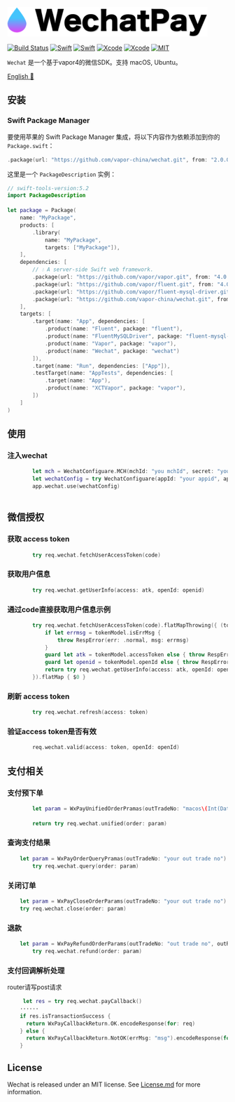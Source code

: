 <img src="images/banner.png"/>

[![Build Status](https://img.shields.io/badge/platforms-macOS%20%7C%20Ubuntu-green.svg)](https://github.com/vapor-china/wechat-pay)
[![Swift](https://img.shields.io/badge/Swift-5.2-orange.svg)](https://swift.org)
[![Swift](https://img.shields.io/badge/Vapor-4-orange.svg)](https://vapor.codes)
[![Xcode](https://img.shields.io/badge/Xcode-11.4-blue.svg)](https://developer.apple.com/xcode)
[![Xcode](https://img.shields.io/badge/macOS-15.0-blue.svg)](https://developer.apple.com/macOS)
[![MIT](https://img.shields.io/badge/licenses-MIT-red.svg)](https://opensource.org/licenses/MIT)



`Wechat` 是一个基于vapor4的微信SDK。支持 macOS, Ubuntu。

[English 📔](README_EN.md)

## 安装

### Swift Package Manager

要使用苹果的 Swift Package Manager 集成，将以下内容作为依赖添加到你的 `Package.swift`：

```swift
.package(url: "https://github.com/vapor-china/wechat.git", from: "2.0.0")
```

这里是一个 `PackageDescription` 实例：

```swift
// swift-tools-version:5.2
import PackageDescription

let package = Package(
    name: "MyPackage",
    products: [
        .library(
            name: "MyPackage",
            targets: ["MyPackage"]),
    ],
    dependencies: [
        // 💧 A server-side Swift web framework.
        .package(url: "https://github.com/vapor/vapor.git", from: "4.0.0-rc"),
        .package(url: "https://github.com/vapor/fluent.git", from: "4.0.0-rc"),
        .package(url: "https://github.com/vapor/fluent-mysql-driver.git", from: "4.0.0-rc"),
        .package(url: "https://github.com/vapor-china/wechat.git", from: "2.0.0")
    ],
    targets: [
        .target(name: "App", dependencies: [
            .product(name: "Fluent", package: "fluent"),
            .product(name: "FluentMySQLDriver", package: "fluent-mysql-driver"),
            .product(name: "Vapor", package: "vapor"),
            .product(name: "Wechat", package: "wechat")
        ]),
        .target(name: "Run", dependencies: ["App"]),
        .testTarget(name: "AppTests", dependencies: [
            .target(name: "App"),
            .product(name: "XCTVapor", package: "vapor"),
        ])
    ]
)
```

## 使用

### 注入wechat
```swift
        let mch = WechatConfiguare.MCH(mchId: "you mchId", secret: "your mch secret") // 如果不需要使用微信支付，这个可以设为nil
        let wechatConfig = try WechatConfiguare(appId: "your appid", appSecret: "your app secret", mch: mch)
        app.wechat.use(wechatConfig)
        
```

## 微信授权

### 获取 access token
```swift 
        try req.wechat.fetchUserAccessToken(code)
```

### 获取用户信息
```swift
        try req.wechat.getUserInfo(access: atk, openId: openid)
```

### 通过code直接获取用户信息示例
```swift
        try req.wechat.fetchUserAccessToken(code).flatMapThrowing({ (tokenModel) in
            if let errmsg = tokenModel.isErrMsg {
                throw RespError(err: .normal, msg: errmsg)
            }
            guard let atk = tokenModel.accessToken else { throw RespError(err: .normal, msg: "access token is not exists") }
            guard let openid = tokenModel.openId else { throw RespError(err: .normal, msg: "openid is not exists") }
            return try req.wechat.getUserInfo(access: atk, openId: openid).encodeResponse(for: req)
        }).flatMap { $0 }
```

### 刷新 access token
```swift 
        try req.wechat.refresh(access: token)
```

### 验证access token是否有效
```swift
        req.wechat.valid(access: token, openId: openId)
```

## 支付相关

### 支付预下单
```swift
        let param = WxPayUnifiedOrderPramas(outTradeNo: "macos\(Int(Date().timeIntervalSince1970))", body: "vapor test", totalFee: 1, spbillCreateIp: "127.0.0.1", notifyUrl: "http://notify.objcoding.com/notify", tradeType: .app)
         
        return try req.wechat.unified(order: param)
```

### 查询支付结果
```swift 
    let param = WxPayOrderQueryPramas(outTradeNo: "your out trade no")
        try req.wechat.query(order: param)
```

### 关闭订单
```swift
    let param = WxPayCloseOrderParams(outTradeNo: "your out trade no")
    try req.wechat.close(order: param)
```

### 退款
```swift 
    let param = WxPayRefundOrderParams(outTradeNo: "out trade no", outRefundNo: " out refund no", totalFee: 1, refundFee: 1, refundFeeType: "", refundDesc: "", refundAccount: "", notifyUrl: "http://notify.objcoding.com/notify")
        try req.wechat.refund(order: param)
```

### 支付回调解析处理
router请写post请求
```swift 
     let res = try req.wechat.payCallback()
    ······
    if res.isTransactionSuccess {
      return WxPayCallbackReturn.OK.encodeResponse(for: req)
    } else {
      return WxPayCallbackReturn.NotOK(errMsg: "msg").encodeResponse(for: req)
    }   
```


## License

Wechat is released under an MIT license. See [License.md](https://github.com/vapor-china/wechat/blob/master/LICENSE) for more information.
